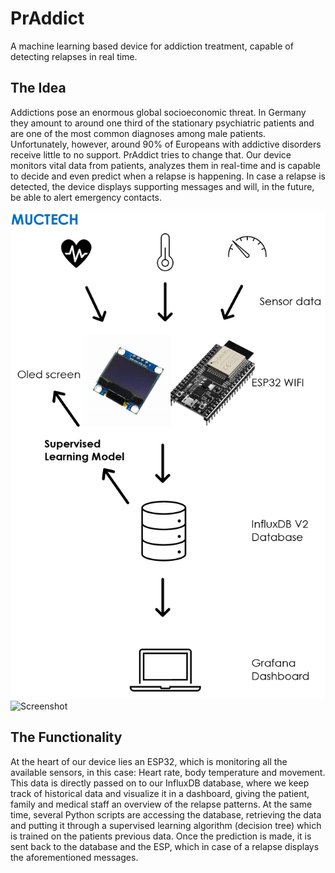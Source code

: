 # PrAddict
A machine learning based device for addiction treatment, capable of detecting relapses in real time.

## The Idea
Addictions pose an enormous global socioeconomic threat. In Germany they amount to around one third of the stationary psychiatric patients and are one of the most common diagnoses among male patients. Unfortunately, however, around 90% of Europeans with addictive disorders receive little to no support. PrAddict tries to change that. Our device monitors vital data from patients, analyzes them in real-time and is capable to decide and even predict when a relapse is happening. In case a relapse is detected, the device displays supporting messages and will, in the future, be able to alert emergency contacts. 

![Screenshot](muctech.PNG)
![Screenshot](file:///Users/nljub/Desktop/dash.png)

## The Functionality
At the heart of our device lies an ESP32, which is monitoring all the available sensors, in this case: Heart rate, body temperature and movement. This data is directly passed on to our InfluxDB database, where we keep track of historical data and visualize it in a dashboard, giving the patient, family and medical staff an overview of the relapse patterns. At the same time, several Python scripts are accessing the database, retrieving the data and putting it through a supervised learning algorithm (decision tree) which is trained on the patients previous data. Once the prediction is made, it is sent back to the database and the ESP, which in case of a relapse displays the aforementioned messages.
